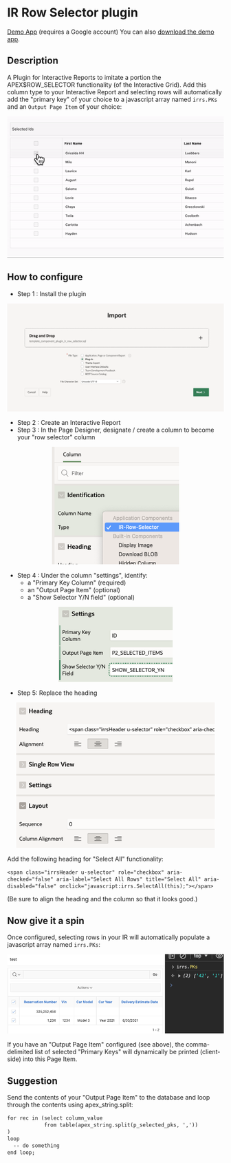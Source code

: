 # IR Row Selector plugin

[Demo App](https://tqmbetacznh1j19-ila.adb.us-ashburn-1.oraclecloudapps.com/ords/f?p=149) (requires a Google account) 
You can also [download the demo app](misc/f149.sql).

## Description

A Plugin for Interactive Reports to imitate a portion the APEX$ROW_SELECTOR functionality (of the Interactive Grid). Add this column type to your Interactive Report and selecting rows will automatically add the "primary key" of your choice to a javascript array named `irrs.PKs` and an `Output Page Item` of your choice:
<p align="center">
  <img src="img/irrs.gif" alt="Demonstration"/>
</p>

## How to configure

- Step 1 : Install the plugin
<p align="center">
  <img src="img/import.png" alt="Install"/>
</p>
  
- Step 2 : Create an Interactive Report
- Step 3 : In the Page Designer, designate / create a column to become your "row selector" column
<p align="center">
  <img src="img/column_type.png" alt="Column type"/>
</p>

- Step 4 : Under the column "settings", identify:
  - a "Primary Key Column" (required)
  - an "Output Page Item" (optional)
  - a "Show Selector Y/N field" (optional)
<p align="center">
  <img src="img/settings.png" alt="Column settings"/>
</p>

- Step 5: Replace the heading
<p align="center">
  <img src="img/heading.png" alt="Column heading"/>
</p>
  
  Add the following heading for "Select All" functionality:
  ```
  <span class="irrsHeader u-selector" role="checkbox" aria-checked="false" aria-label="Select All Rows" title="Select All" aria-disabled="false" onclick="javascript:irrs.SelectAll(this);"></span>
  ```
  (Be sure to align the heading and the column so that it looks good.)

## Now give it a spin

Once configured, selecting rows in your IR will automatically populate a javascript array named `irrs.PKs`:

<p align="center">
  <img src="img/intro.png" alt="Demonstration"/>
</p>

If you have an "Output Page Item" configured (see above), the comma-delimited list of selected "Primary Keys" will dynamically be printed (client-side) into this Page Item.

## Suggestion

Send the contents of your "Output Page Item" to the database and loop through the contents using apex_string.split:
```
for rec in (select column_value
            from table(apex_string.split(p_selected_pks, ','))
)
loop
  -- do something
end loop;
```

